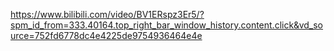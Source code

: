 https://www.bilibili.com/video/BV1ERspz3Er5/?spm_id_from=333.40164.top_right_bar_window_history.content.click&vd_source=752fd6778dc4e4225de9754936464e4e